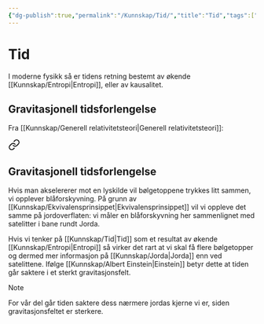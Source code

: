 ```yaml
---
{"dg-publish":true,"permalink":"/Kunnskap/Tid/","title":"Tid","tags":["fysikk"]}
---
```



# Tid
I moderne fysikk så er tidens retning bestemt av økende [[Kunnskap/Entropi\|Entropi]], eller av kausalitet.

## Gravitasjonell tidsforlengelse
Fra [[Kunnskap/Generell relativitetsteori\|Generell relativitetsteori]]:


<div class="transclusion internal-embed is-loaded"><a class="markdown-embed-link" href="/kunnskap/generell-relativitetsteori/#gravitasjonell-tidsforlengelse" aria-label="Open link"><svg xmlns="http://www.w3.org/2000/svg" width="24" height="24" viewBox="0 0 24 24" fill="none" stroke="currentColor" stroke-width="2" stroke-linecap="round" stroke-linejoin="round" class="svg-icon lucide-link"><path d="M10 13a5 5 0 0 0 7.54.54l3-3a5 5 0 0 0-7.07-7.07l-1.72 1.71"></path><path d="M14 11a5 5 0 0 0-7.54-.54l-3 3a5 5 0 0 0 7.07 7.07l1.71-1.71"></path></svg></a><div class="markdown-embed">



## Gravitasjonell tidsforlengelse
Hvis man akselererer mot en lyskilde vil bølgetoppene trykkes litt sammen, vi opplever blåforskyvning. På grunn av [[Kunnskap/Ekvivalensprinsippet\|Ekvivalensprinsippet]] vil vi oppleve det samme på jordoverflaten: vi måler en blåforskyvning her sammenlignet med satelitter i bane rundt Jorda.

Hvis vi tenker på [[Kunnskap/Tid\|Tid]] som et resultat av økende [[Kunnskap/Entropi\|Entropi]] så virker det rart at vi skal få flere bølgetopper og dermed mer informasjon på [[Kunnskap/Jorda\|Jorda]] enn ved satelittene. Ifølge [[Kunnskap/Albert Einstein\|Einstein]] betyr dette at tiden går saktere i et sterkt gravitasjonsfelt.

>[!note]
>For vår del går tiden saktere dess nærmere jordas kjerne vi er, siden gravitasjonsfeltet er sterkere.



</div></div>

